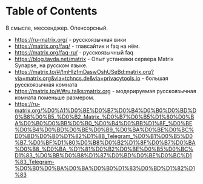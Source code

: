 
# Table of Contents



<div class="preview" id="orgeeea4b2">
<p>
В смысле, мессенджер. Опенсорсный. 
</p>

</div>

-   <https://ru-matrix.org/> - русскоязычная вики
-   <https://matrix.org/faq/> - главсайтик и faq на нём.
-   <https://matrix.org/faq-ru/> - русскоязычный faq
-   <https://blog.tavda.net/matrix> - Опыт установки сервера Matrix Synapse, на русском языке.
-   <https://matrix.to/#/!mHIzfmDaswOshUSeBd:matrix.org?via=matrix.org&via=tchncs.de&via=privacytools.io> - большая русскоязычная комната
-   <https://matrix.to/#/#ru.talks:matrix.org> - модерируемая русскоязычная комната поменьше размером.
-   <https://ru-matrix.org/%D0%A1%D0%BE%D0%B7%D0%B4%D0%B0%D0%BD%D0%B8%D0%B5_%D0%B2_Matrix_%D0%B7%D0%B5%D1%80%D0%BA%D0%B0%D0%BB%D0%B0_%D0%B4%D0%BB%D1%8F_%D0%BE%D0%B4%D0%BD%D0%BE%D0%B9_%D0%BA%D0%BE%D0%BC%D0%BD%D0%B0%D1%82%D1%8B_Telegram_%D0%B1%D0%B5%D0%B7_%D0%BF%D1%80%D0%B8%D0%B2%D1%8F%D0%B7%D0%BA%D0%B8_%D0%BA_%D1%81%D0%B2%D0%BE%D0%B5%D0%BC%D1%83_%D0%BB%D0%B8%D1%87%D0%BD%D0%BE%D0%BC%D1%83_Telegram-%D0%B0%D0%BA%D0%BA%D0%B0%D1%83%D0%BD%D1%82%D1%83>

